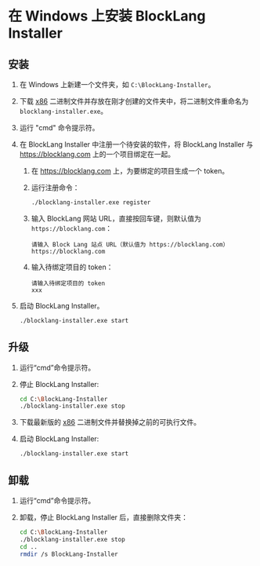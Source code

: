 # 在 Windows 上安装 BlockLang Installer

## 安装

1. 在 Windows 上新建一个文件夹，如 `C:\BlockLang-Installer`。
2. 下载 [x86]() 二进制文件并存放在刚才创建的文件夹中，将二进制文件重命名为 `blocklang-installer.exe`。
3. 运行 "cmd" 命令提示符。
4. 在 BlockLang Installer 中注册一个待安装的软件，将 BlockLang Installer 与 https://blocklang.com 上的一个项目绑定在一起。
   1. 在 https://blocklang.com 上，为要绑定的项目生成一个 token。
   2. 运行注册命令：
   
        ```sh
        ./blocklang-installer.exe register
        ```

    1. 输入 BlockLang 网站 URL，直接按回车键，则默认值为 `https://blocklang.com`：

         ```
         请输入 Block Lang 站点 URL（默认值为 https://blocklang.com）
         https://blocklang.com
         ```

    2. 输入待绑定项目的 token：

         ```
         请输入待绑定项目的 token
         xxx
         ```

5. 启动 BlockLang Installer。
    
     ```sh
     ./blocklang-installer.exe start
     ```

## 升级

1. 运行“cmd”命令提示符。
2. 停止 BlockLang Installer:

     ```sh
     cd C:\BlockLang-Installer
     ./blocklang-installer.exe stop
     ```
    
3. 下载最新版的 [x86]() 二进制文件并替换掉之前的可执行文件。
4. 启动 BlockLang Installer:

     ```sh
     ./blocklang-installer.exe start
     ```

## 卸载

1. 运行“cmd”命令提示符。
2. 卸载，停止 BlockLang Installer 后，直接删除文件夹：

     ```sh
     cd C:\BlockLang-Installer
     ./blocklang-installer.exe stop
     cd ..
     rmdir /s BlockLang-Installer
     ```

